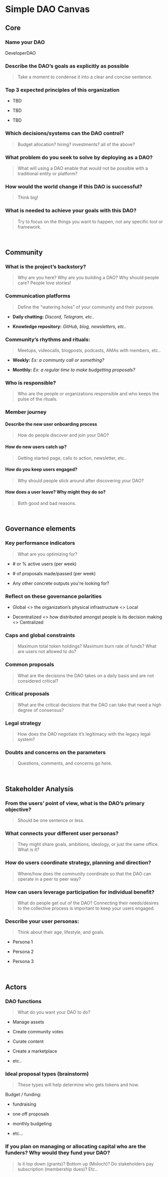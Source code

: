 # Simple DAO Canvas

## Core

### Name your DAO

DeveloperDAO

### Describe the DAO’s goals as explicitly as possible

> Take a moment to condense it into a clear and concise sentence.

### Top 3 expected principles of this organization

- TBD

- TBD

- TBD

### Which decisions/systems can the DAO control?

> Budget allocation? hiring? investments? all of the above?

### What problem do you seek to solve by deploying as a DAO?

> What will using a DAO enable that would not be possible with a traditional entity or platform?

### How would the world change if this DAO is successful?

> Think big!

### What is needed to achieve your goals with this DAO?

> Try to focus on the things you want to happen, not any specific tool or framework.

<br />

## Community

### What is the project’s backstory?

> Why are you here? Why are you building a DAO? Why should people care? People love stories!

### Communication platforms

> Define the “watering holes” of your community and their purpose.

- **Daily chatting:** _Discord, Telegram, etc.._

- **Knowledge repository:** _GitHub, blog, newsletters, etc.._

### Community’s rhythms and rituals:

> Meetups, videocalls, blogposts, podcasts, AMAs with members, etc..

- **Weekly:** _Ex: a communty call or something?_

- **Monthly:** _Ex: a regular time to make budgetting proposals?_

### Who is responsible?

> Who are the people or organizations responsible and who keeps the pulse of the rituals.

### Member journey

#### Describe the new user onboarding process

> How do people discover and join your DAO?

#### How do new users catch up?

> Getting started page, calls to action, newsletter, etc..

#### How do you keep users engaged?

> Why should people stick around after discovering your DAO?

#### How does a user leave? Why might they do so?

> Both good and bad reasons.

<br />

## Governance elements

### Key performance indicators

> What are you optimizing for?

- \# or % active users (per week)

- \# of proposals made/passed (per week)

- Any other concrete outputs you're looking for?

### Reflect on these governance polarities

- Global <> the organization’s physical infrastructure <> Local

- Decentralized <> how distributed amongst people is its decision making <> Centralized

### Caps and global constraints

> Maximum total token holdings? Maximum burn rate of funds? What are users not allowed to do?

### Common proposals

> What are the decisions the DAO takes on a daily basis and are not considered critical?

### Critical proposals

> What are the critical decisions that the DAO can take that need a high degree of consensus?

### Legal strategy

> How does the DAO negotiate it’s legitimacy with the legacy legal system?

### Doubts and concerns on the parameters

> Questions, comments, and concerns go here.

<br />

## Stakeholder Analysis

### From the users’ point of view, what is the DAO’s primary objective?

> Should be one sentence or less.

### What connects your different user personas?

> They might share goals, ambitions, ideology, or just the same office. What is it?

### How do users coordinate strategy, planning and direction?

> Where/how does the community coordinate so that the DAO can operate in a peer to peer way?

### How can users leverage participation for individual benefit?

> What do people get out of the DAO? Connecting their needs/desires to the collective process is important to keep your users engaged.

### Describe your user personas:

> Think about their age, lifestyle, and goals.

- Persona 1

- Persona 2

- Persona 3

<br />

## Actors

### DAO functions

> What do you want your DAO to do?

- Manage assets

- Create community votes

- Curate content

- Create a marketplace

- etc..

### Ideal proposal types (brainstorm)

> These types will help determine who gets tokens and how.

Budget / funding:

- fundraising

- one off proposals

- monthly budgeting

- etc...

### If you plan on managing or allocating capital who are the funders? Why would they fund your DAO?

> Is it top down (grants)? Bottom up (Moloch)? Do stakeholders pay subscription (membership dues)? Etc..

<br />
